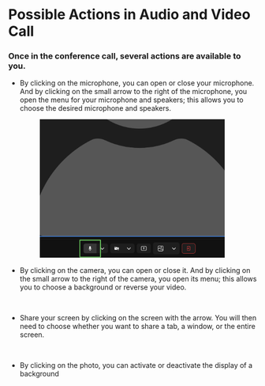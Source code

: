 # Possible Actions in Audio and Video Call

### Once in the conference call, several actions are available to you.

*   By clicking on the microphone, you can open or close your microphone. And by clicking on the small arrow to the right of the microphone, you open the menu for your microphone and speakers; this allows you to choose the desired microphone and speakers.

    &#x20;

    <div align="left"><figure><img src="../../.gitbook/assets/action-possible-dans-un-appel-audio-et-video - Micro.png" alt="" width="375"><figcaption></figcaption></figure></div>

&#x20;

*   By clicking on the camera, you can open or close it. And by clicking on the small arrow to the right of the camera, you open its menu; this allows you to choose a background or reverse your video.

    &#x20;

    <div align="left"><figure><img src="../../.gitbook/assets/action-possible-dans-un-appel-audio-et-video - caméra.png" alt="" width="375"><figcaption></figcaption></figure></div>

&#x20;

*   Share your screen by clicking on the screen with the arrow. You will then need to choose whether you want to share a tab, a window, or the entire screen.

    &#x20;

    <div align="left"><figure><img src="../../.gitbook/assets/action-possible-dans-un-appel-audio-et-video - Partage décran.png" alt="" width="375"><figcaption></figcaption></figure></div>

&#x20;

*   By clicking on the photo, you can activate or deactivate the display of a background

    &#x20;

    <div align="left"><figure><img src="../../.gitbook/assets/action-possible-dans-un-appel-audio-et-video - Mettre un fon d'écran.png" alt="" width="375"><figcaption></figcaption></figure></div>
